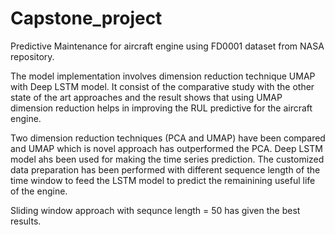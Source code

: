 # Capstone_project
Predictive Maintenance for aircraft engine using FD0001 dataset from NASA repository.

The model implementation involves dimension reduction technique UMAP with Deep LSTM model. It consist of the comparative study with the other state of the art approaches and 
the result shows that using UMAP dimension reduction helps in improving the RUL predictive for the aircraft engine.

Two dimension reduction techniques (PCA and UMAP) have been compared and UMAP which is novel approach has outperformed the PCA. Deep LSTM model ahs been used for making the time series prediction. The customized data preparation has been performed with different sequence length of the time window to feed the LSTM model to predict the remainining useful life of the engine.

Sliding window approach with sequnce length = 50 has given the best results.

